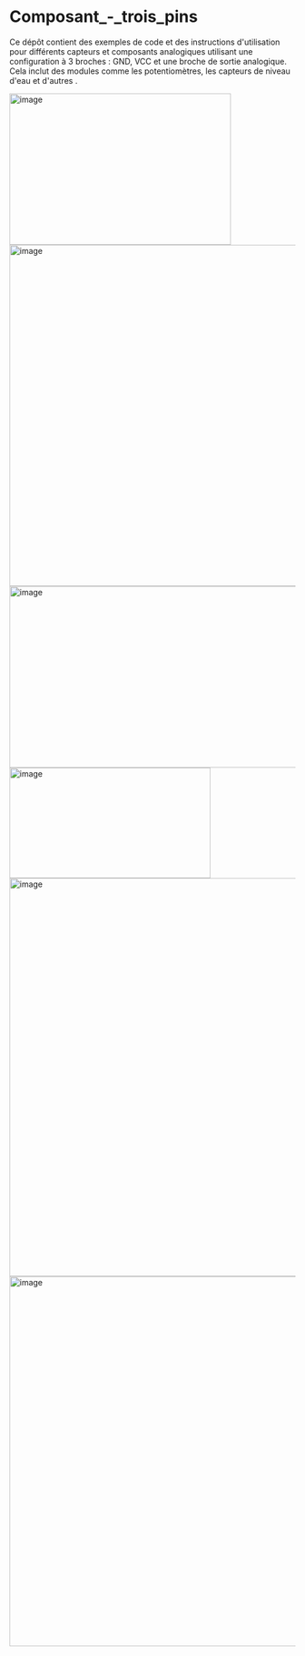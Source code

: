 # Composant_-_trois_pins
Ce dépôt contient des exemples de code et des instructions d'utilisation pour différents capteurs et composants analogiques utilisant une configuration à 3 broches : GND, VCC et une broche de sortie analogique. Cela inclut des modules comme les potentiomètres, les capteurs de niveau d'eau et d'autres .


<img width="390" height="266" alt="image" src="https://github.com/user-attachments/assets/fdad617e-4e8a-4323-813d-b7eb9029a608" />




<img width="600" height="600" alt="image" src="https://github.com/user-attachments/assets/6da9b0bf-6b6b-465b-85d1-87742a1cf869" />




<img width="600" height="319" alt="image" src="https://github.com/user-attachments/assets/e195d56c-2f66-40cb-ae23-47cd9fbe5b4f" />



<img width="354" height="194" alt="image" src="https://github.com/user-attachments/assets/6bbbf381-5dd7-4898-913c-3373b5a3009a" />



<img width="700" height="700" alt="image" src="https://github.com/user-attachments/assets/0fc249fe-9595-4b95-a330-fbbe416aae71" />



<img width="650" height="650" alt="image" src="https://github.com/user-attachments/assets/34c70520-71b5-461c-8f48-3ae889733b3a" />





